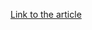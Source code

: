 [Link to the article](https://unit42.paloaltonetworks.com/threat-assessment-howling-scorpius-akira-ransomware/)
